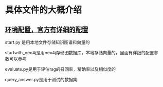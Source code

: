 # 具体文件的大概介绍

## [环境配置，官方有详细的配置](https://github.com/HKUDS/LightRAG)


start.py 是用本地文件存储知识图谱和向量的

startwith_neo4j是用neo4j存储图数据库，本地存储向量的，里面有详细的配置参数可以参考

evaluate.py是用于评估rag的召回率，精确率以及相似度的

query_answer.py是用于测试的数据集





